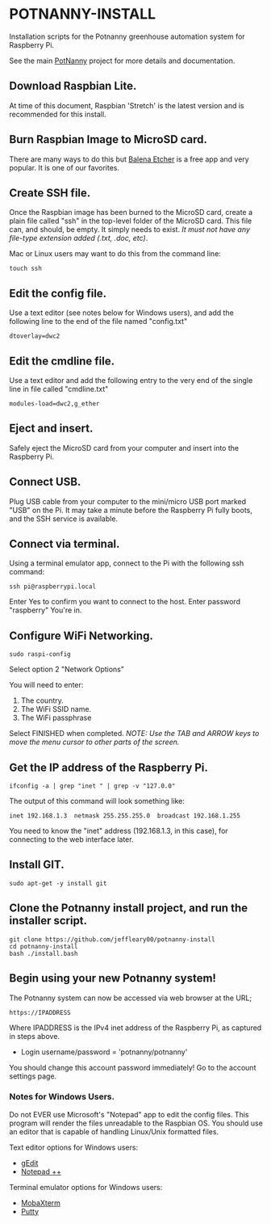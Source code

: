 # POTNANNY-INSTALL
Installation scripts for the Potnanny greenhouse automation system for Raspberry Pi.

See the main [PotNanny](https://github.com/jeffleary00/potnanny) project for more details and documentation.


## Download Raspbian Lite.
At time of this document, Raspbian 'Stretch' is the latest version and is recommended for this install.


## Burn Raspbian Image to MicroSD card.
There are many ways to do this but [Balena Etcher](https://www.balena.io/etcher/) is a free app and very popular. It is one of our favorites.


## Create SSH file.
Once the Raspbian image has been burned to the MicroSD card, create a plain file called "ssh" in the top-level folder of the MicroSD card. This file can, and should, be empty. It simply needs to exist. *It must not have any file-type extension added (.txt, .doc, etc)*.

Mac or Linux users may want to do this from the command line:
```
touch ssh
```


## Edit the config file.
Use a text editor (see notes below for Windows users), and add the following line to the end of the file named "config.txt"
```
dtoverlay=dwc2
```


## Edit the cmdline file.
Use a text editor and add the following entry to the very end of the single line in file called "cmdline.txt"
```
modules-load=dwc2,g_ether
```


## Eject and insert.
Safely eject the MicroSD card from your computer and insert into the Raspberry Pi.


## Connect USB.
Plug USB cable from your computer to the mini/micro USB port marked "USB" on the Pi.
It may take a minute before the Raspberry Pi fully boots, and the SSH service is available.


## Connect via terminal.
Using a terminal emulator app, connect to the Pi with the following ssh command:
```
ssh pi@raspberrypi.local
```
Enter Yes to confirm you want to connect to the host.
Enter password "raspberry"
You're in.


## Configure WiFi Networking.
```
sudo raspi-config
```
Select option 2 "Network Options"

You will need to enter:
 1. The country.
 2. The WiFi SSID name.
 3. The WiFi passphrase

Select FINISHED when completed.
*NOTE: Use the TAB and ARROW keys to move the menu cursor to other parts of the screen.*


## Get the IP address of the Raspberry Pi.
```
ifconfig -a | grep "inet " | grep -v "127.0.0"
```
The output of this command will look something like:
```
inet 192.168.1.3  netmask 255.255.255.0  broadcast 192.168.1.255
```

You need to know the "inet" address (192.168.1.3, in this case), for connecting to the web interface later.


## Install GIT.
```
sudo apt-get -y install git
```


## Clone the Potnanny install project, and run the installer script.
```
git clone https://github.com/jeffleary00/potnanny-install
cd potnanny-install
bash ./install.bash
```


## Begin using your new Potnanny system!
The Potnanny system can now be accessed via web browser at the URL;
```
https://IPADDRESS
```
Where IPADDRESS is the IPv4 inet address of the Raspberry Pi, as captured in steps above.

 - Login username/password = 'potnanny/potnanny'

You should change this account password immediately! Go to the account settings page.


### Notes for Windows Users.
Do not EVER use Microsoft's "Notepad" app to edit the config files. This program will render the files unreadable to the Raspbian OS. You should use an editor that is capable of handling Linux/Unix formatted files.

Text editor options for Windows users:
 - [gEdit](https://wiki.gnome.org/Apps/Gedit)
 - [Notepad ++](https://notepad-plus-plus.org)

Terminal emulator options for Windows users:
 - [MobaXterm](https://mobaxterm.mobatek.net)
 - [Putty](https://www.chiark.greenend.org.uk/~sgtatham/putty/)

